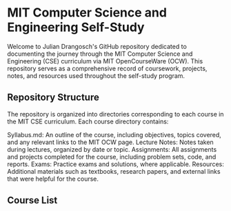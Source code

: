 # MIT Computer Science and Engineering Self-Study

Welcome to Julian Drangosch's GitHub repository dedicated to documenting the journey through the MIT Computer Science and Engineering (CSE) curriculum via MIT OpenCourseWare (OCW). This repository serves as a comprehensive record of coursework, projects, notes, and resources used throughout the self-study program.

## Repository Structure

The repository is organized into directories corresponding to each course in the MIT CSE curriculum. Each course directory contains:

Syllabus.md: An outline of the course, including objectives, topics covered, and any relevant links to the MIT OCW page.
Lecture Notes: Notes taken during lectures, organized by date or topic.
Assignments: All assignments and projects completed for the course, including problem sets, code, and reports.
Exams: Practice exams and solutions, where applicable.
Resources: Additional materials such as textbooks, research papers, and external links that were helpful for the course.

## Course List

